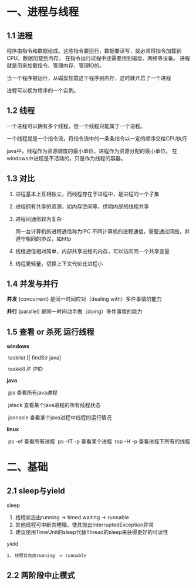 # 一、进程与线程

## 1.1 进程

程序由指令和数据组成。这些指令要运行，数据要读写，就必须将指令加载到CPU，数据加载到内存。
在指令运行过程中还需要用到磁盘、网络等设备。
进程就是用来加载指令、管理内存、管理IO的。

当一个程序被运行，从磁盘加载这个程序到内存，这时就开启了一个进程

进程可以视为程序的一个实例。

## 1.2 线程

一个进程可以拥有多个线程，但一个线程只能属于一个进程。

一个线程就是一个指令流，将指令流中的一条条指令以一定的顺序交给CPU执行

java中，线程作为资源调度的最小单位，进程作为资源分配的最小单位。
在windows中进程是不活动的，只是作为线程的容器。

## 1.3 对比

1. 进程基本上互相独立，而线程存在于进程中，是进程的一个子集

2. 进程拥有共享的资源，如内存空间等，供期内部的线程共享

3. 进程间通信较为复杂

     同一台计算机的进程通信称为IPC
    不同计算机的进程通信，需要通过网络，并遵守相同的协议，如http

4. 线程通信相对简单，内部共享进程的内存，可以访问同一个共享变量

5. 线程更轻量，切换上下文代价比进程小

## 1.4 并发与并行

**并发** (concurrent) 是同一时间应对（dealing with）多件事情的能力

**并行** (parallel) 是同一时间动手做（doing）多件事情的能力 

## 1.5 查看 or 杀死 运行线程

**windows**

​	tasklist  [| findStr java]

​	taskkill  /F /PID  <pid>

**java**

​	jps 查看所有java进程

​	jstack <PID> 查看某个java进程的所有线程状态

​	jconsole 查看某个java进程中线程的运行情况

**linux**

​	ps -ef  查看所有进程
​	ps -fT -p <PID> 查看某个进程
​	top -H -p <PID> 查看进程下所有的线程

# 二、基础

## 2.1 sleep与yield

sleep

1. 线程状态由running -> timed waiting -> runnable
2. 其他线程可中断其睡眠，使其抛出InterruptedException异常
3. 建议使用TimeUnit的sleep代替Thread的sleep来获得更好的可读性

yield

	1. 线程状态由running -> runnable

## 2.2 两阶段中止模式

 































